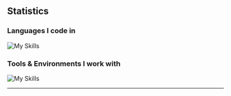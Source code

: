 ## Statistics

<picture>
<source 
  srcset="https://github-readme-stats.vercel.app/api?username=tetiewastaken&show_icons=true&hide_title= true&theme=github_dark"
  media="(prefers-color-scheme: dark)"
/>
<source
  srcset="https://github-readme-stats.vercel.app/api?username=tetiewastaken&show_icons=true&hide_title= true&theme=swift"
  media="(prefers-color-scheme: light), (prefers-color-scheme: no-preference)"
/>
</picture>

<picture>
<source 
  srcset="https://github-readme-stats.vercel.app/api/top-langs/?username=tetiewastaken&show_icons=true&langs_count=6&theme=github_dark&layout=compact"
  media="(prefers-color-scheme: dark)"
/>
<source
  srcset="https://github-readme-stats.vercel.app/api/top-langs/?username=tetiewastaken&show_icons=true&langs_count=6&theme=swift&layout=compact"
  media="(prefers-color-scheme: light), (prefers-color-scheme: no-preference)"
/>
</picture>

<h3 align="left">Languages I code in</h3>

![My Skills](https://skillicons.dev/icons?i=ts,js,py,c,cs,cpp,css,html&theme=dark)

<h3 align="left">Tools & Environments I work with</h3>

![My Skills](https://skillicons.dev/icons?i=nodejs,vscode,unity,mongodb,stackoverflow,github,git,githubactions,md,regex,discord&theme=dark)

<hr>
<!-- End of stats-->
